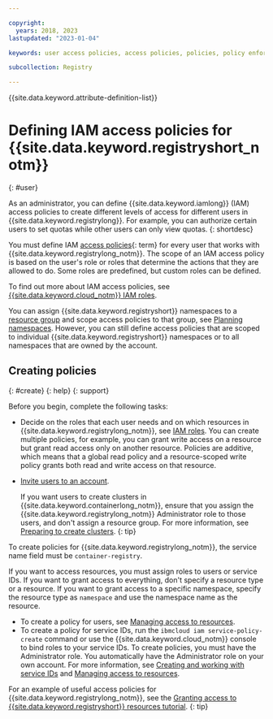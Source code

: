 ```yaml
---

copyright:
  years: 2018, 2023
lastupdated: "2023-01-04"

keywords: user access policies, access policies, policies, policy enforcement, user access, roles, account, users, resources, namespace

subcollection: Registry

---
```


{{site.data.keyword.attribute-definition-list}}

# Defining IAM access policies for {{site.data.keyword.registryshort_notm}}
{: #user}

As an administrator, you can define {{site.data.keyword.iamlong}} (IAM) access policies to create different levels of access for different users in {{site.data.keyword.registrylong}}. For example, you can authorize certain users to set quotas while other users can only view quotas.
{: shortdesc}

You must define IAM [access policies](x2853407){: term} for every user that works with {{site.data.keyword.registrylong_notm}}. The scope of an IAM access policy is based on the user's role or roles that determine the actions that they are allowed to do. Some roles are predefined, but custom roles can be defined.

To find out more about IAM access policies, see [{{site.data.keyword.cloud_notm}} IAM roles](/docs/account?topic=account-userroles).

You can assign {{site.data.keyword.registryshort}} namespaces to a [resource group](/docs/account?topic=account-rgs) and scope access policies to that group, see [Planning namespaces](/docs/Registry?topic=Registry-registry_setup_cli_namespace#registry_setup_cli_namespace_plan). However, you can still define access policies that are scoped to individual {{site.data.keyword.registryshort}} namespaces or to all namespaces that are owned by the account.

## Creating policies
{: #create}
{: help}
{: support}

Before you begin, complete the following tasks:

- Decide on the roles that each user needs and on which resources in {{site.data.keyword.registrylong_notm}}, see [IAM roles](/docs/Registry?topic=Registry-iam#iam). You can create multiple policies, for example, you can grant write access on a resource but grant read access only on another resource. Policies are additive, which means that a global read policy and a resource-scoped write policy grants both read and write access on that resource.

- [Invite users to an account](/docs/account?topic=account-iamuserinv#iamuserinv).

    If you want users to create clusters in {{site.data.keyword.containerlong_notm}}, ensure that you assign the {{site.data.keyword.registrylong_notm}} Administrator role to those users, and don't assign a resource group. For more information, see [Preparing to create clusters](/docs/containers?topic=containers-clusters#cluster_prepare).
    {: tip}

To create policies for {{site.data.keyword.registrylong_notm}}, the service name field must be `container-registry`.

If you want to access resources, you must assign roles to users or service IDs. If you want to grant access to everything, don't specify a resource type or a resource. If you want to grant access to a specific namespace, specify the resource type as `namespace` and use the namespace name as the resource.

- To create a policy for users, see [Managing access to resources](/docs/account?topic=account-assign-access-resources).
- To create a policy for service IDs, run the `ibmcloud iam service-policy-create` command or use the {{site.data.keyword.cloud_notm}} console to bind roles to your service IDs. To create policies, you must have the Administrator role. You automatically have the Administrator role on your own account. For more information, see [Creating and working with service IDs](/docs/account?topic=account-serviceids#serviceids) and [Managing access to resources](/docs/account?topic=account-assign-access-resources).

For an example of useful access policies for {{site.data.keyword.registrylong_notm}}, see the [Granting access to {{site.data.keyword.registryshort}} resources tutorial](/docs/Registry?topic=Registry-iam_access).
{: tip}
